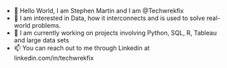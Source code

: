 - 👋 Hello World, I am Stephen Martin and I am @Techwrekfix
- 👀 I am interested in Data, how it interconnects and is used to solve real-world problems.
- 🌱 I am currently working on projects involving Python, SQL, R, Tableau and large data sets
- 📫 You can reach out to me through Linkedin at linkedin.com/in/techwrekfix

<!---
Techwrekfix/Techwrekfix is a ✨ special ✨ repository because its `README.md` (this file) appears on your GitHub profile.
You can click the Preview link to take a look at your changes.
--->

